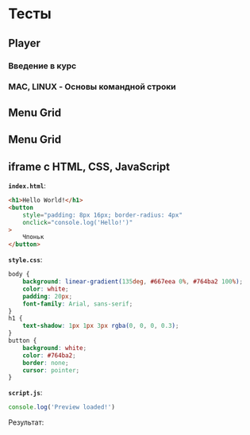 <script setup>
import CodePreview from '.././.vitepress/components/CodePreview.vue';
import VideoPlayer from '.././.vitepress/components/VideoPlayer.vue';

import html_1 from '../.vitepress/examples/different/demo_1/index.html?raw';
import css_1 from '../.vitepress/examples/different/demo_1/style.css?raw';
import js_1 from '../.vitepress/examples/different/demo_1/script.js?raw';

import html_3 from '../.vitepress/examples/different/demo_3/index.html?raw';
import css_3 from '../.vitepress/examples/different/demo_3/style.css?raw';
import js_3 from '../.vitepress/examples/different/demo_3/script.js?raw';

import html_004 from '../.vitepress/examples/different/demo_004/index.html?raw';
import css_004 from '../.vitepress/examples/different/demo_004/style.css?raw';
import js_004 from '../.vitepress/examples/different/demo_004/script.js?raw';

const videos_001 = [
  {
    title: '001. Введение в курс',
    url: 'https://rutube.ru/play/embed/e2398aad0e4c42a9ab4889bd2efd35ba',
  },
  {
    title: '002. Python3 vs. Python2',
    url: 'https://rutube.ru/play/embed/cdc3e5bd2218bb30dc83ff4fcb193ed8',
  },   
  {
    title: '003. Упражнения',
    url: 'https://rutube.ru/play/embed/ab65a293ab9e9e31df65979a17a543c2',
  },   
  {
    title: '004. С чего начать',
    url: 'https://rutube.ru/play/embed/89c8553872844f21a7ef5444aecf3227',
  },   
  {
    title: '005. Структура курса',
    url: 'https://rutube.ru/play/embed/4b258a4229e95ab70510d18c3a97f314',
  }, 
];

const videos_002 = [
  {
    title: '006. Зачем использовать командную строку',
    url: 'https://rutube.ru/play/embed/ee26cc540b318f3b1686cdc9d089758f',
  },  
  {
    title: '007. Командная строка на MAC',
    url: 'https://rutube.ru/play/embed/ac6982e509a4d2d9c8af9618f1f68e23',
  },  
  {
    title: '008. Абсолютные пути и PWD',
    url: 'https://rutube.ru/play/embed/c01d7b7786e2225db61a8be91c55883f',
  },  
  {
    title: '009. Использование CD',
    url: 'https://rutube.ru/play/embed/e159ffb3a7497f1e7437bad7f0ee1279',
  },  
  {
    title: '010. Использование LS',
    url: 'https://rutube.ru/play/embed/bea9b0679d937754a951df2d0e33239a',
  },
]
</script>

# Тесты

## Player

### Введение в курс

<VideoPlayer :videos="videos_001" />

### MAC, LINUX - Основы командной строки

<VideoPlayer :videos="videos_002" />

## Menu Grid

<CodePreview :html="html_004" :css="css_004" :js="js_004" height="900px" />

## Menu Grid

<CodePreview :html="html_3" :css="css_3" :js="js_3" height="910px" />

## iframe c HTML, CSS, JavaScript

**`index.html`**:

```html
<h1>Hello World!</h1>
<button
    style="padding: 8px 16px; border-radius: 4px"
    onclick="console.log('Hello!')"
>
    Чпоньк
</button>
```

**`style.css`**:

```css
body {
    background: linear-gradient(135deg, #667eea 0%, #764ba2 100%);
    color: white;
    padding: 20px;
    font-family: Arial, sans-serif;
}
h1 {
    text-shadow: 1px 1px 3px rgba(0, 0, 0, 0.3);
}
button {
    background: white;
    color: #764ba2;
    border: none;
    cursor: pointer;
}
```

**`script.js`**:

```js
console.log('Preview loaded!')
```

Результат:

<CodePreview :html="html_1" :css="css_1" :js="js_1" height="170px" />
